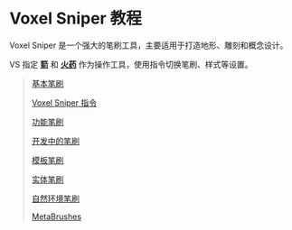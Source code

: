 # Voxel Sniper 教程

Voxel Sniper 是一个强大的笔刷工具，主要适用于打造地形、雕刻和概念设计。

VS 指定
[**箭**](https://zh.minecraft.wiki/w/%E7%AE%AD)
和
[**火药**](https://zh.minecraft.wiki/w/%E7%81%AB%E8%8D%AF) 作为操作工具，使用指令切换笔刷、样式等设置。

> [基本笔刷](brush)
>
> [Voxel Sniper 指令](commands)
>
> [功能笔刷](tool-brushes)
>
> [开发中的笔刷](brushes-and-features-in-development)
>
> [模板笔刷](stencil-brush.md)
>
> [实体笔刷](entity-brushes)
>
> [自然环境笔刷](environment-brushes) 
>
> [MetaBrushes](metabrushes)